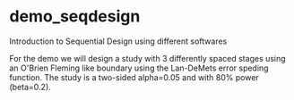 # demo_seqdesign
Introduction to Sequential Design using different softwares

For the demo we will design a study with 3 differently spaced stages using an O'Brien Fleming like boundary using the Lan-DeMets error speding function. The study is a two-sided alpha=0.05 and with 80% power (beta=0.2).
